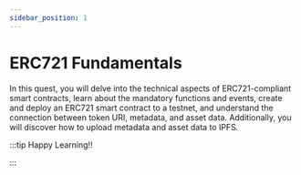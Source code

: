 ```yaml
---
sidebar_position: 1
---
```


# ERC721 Fundamentals

In this quest, you will delve into the technical aspects of ERC721-compliant smart contracts, learn about the mandatory functions and events, create and deploy an ERC721 smart contract to a testnet, and understand the connection between token URI, metadata, and asset data. Additionally, you will discover how to upload metadata and asset data to IPFS.

:::tip Happy Learning!!

<QuestButton text="Go To Quest" link="https://app.stackup.dev/quest_page/erc721-fundamentals" />

:::
